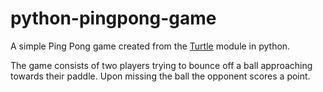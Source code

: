 # python-pingpong-game

A simple Ping Pong game created from the [Turtle](https://docs.python.org/3/library/turtle.html) module in python. 

The game consists of two players trying to bounce off a ball approaching towards their paddle. 
Upon missing the ball the opponent scores a point.
